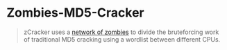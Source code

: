 # Zombies-MD5-Cracker
> zCracker uses a [network of zombies](https://en.wikipedia.org/wiki/Botnet) to divide the bruteforcing work of traditional MD5 cracking using a wordlist between different CPUs.
